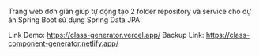 Trang web đơn giản giúp tự động tạo 2 folder repository và service cho dự án Spring Boot sử dụng Spring Data JPA


Link Demo: https://class-generator.vercel.app/
Backup Link: https://class-component-generator.netlify.app/